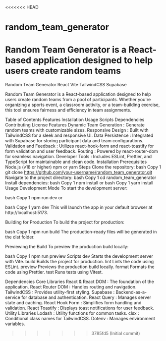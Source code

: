<<<<<<< HEAD
# random_team_generator
Random Team Generator is a React-based application designed to help users create random teams
=======
Random Team Generator
React Vite TailwindCSS Supabase

Random Team Generator is a React-based application designed to help users create random teams from a pool of participants. Whether you're organizing a sports event, a classroom activity, or a team-building exercise, this tool ensures fairness and efficiency in team assignments.

Table of Contents
Features
Installation
Usage
Scripts
Dependencies
Contributing
License
Features
Dynamic Team Generation : Generate random teams with customizable sizes.
Responsive Design : Built with TailwindCSS for a sleek and responsive UI.
Data Persistence : Integrated with Supabase for storing participant data and team configurations.
Validation and Feedback : Utilizes react-hook-form and react-toastify for form validation and user feedback.
Routing : Powered by react-router-dom for seamless navigation.
Developer Tools : Includes ESLint, Prettier, and TypeScript for maintainable and clean code.
Installation
Prerequisites
Node.js (v18 or higher)
npm or yarn
Steps
Clone the repository:
bash
Copy
1
git clone https://github.com/your-username/random_team_generator.git
Navigate to the project directory:
bash
Copy
1
cd random_team_generator
Install dependencies:
bash
Copy
1
npm install
or
bash
Copy
1
yarn install
Usage
Development Mode
To start the development server:

bash
Copy
1
npm run dev
or

bash
Copy
1
yarn dev
This will launch the app in your default browser at http://localhost:5173.

Building for Production
To build the project for production:

bash
Copy
1
npm run build
The production-ready files will be generated in the dist folder.

Previewing the Build
To preview the production build locally:

bash
Copy
1
npm run preview
Scripts
dev
Starts the development server with Vite.
build
Builds the project for production.
lint
Lints the code using ESLint.
preview
Previews the production build locally.
format
Formats the code using Prettier.
test
Runs tests using Vitest.

Dependencies
Core Libraries
React & React DOM : The foundation of the application.
React Router DOM : Handles routing and navigation.
TailwindCSS : Provides utility-first styling.
Supabase : Backend-as-a-service for database and authentication.
React Query : Manages server state and caching.
React Hook Form : Simplifies form handling and validation.
React Toastify : Displays toast notifications for user feedback.
Utility Libraries
Lodash : Utility functions for common tasks.
clsx : Conditional class names for TailwindCSS.
Dotenv : Manages environment variables.
>>>>>>> 3785fd5 (Initial commit)
